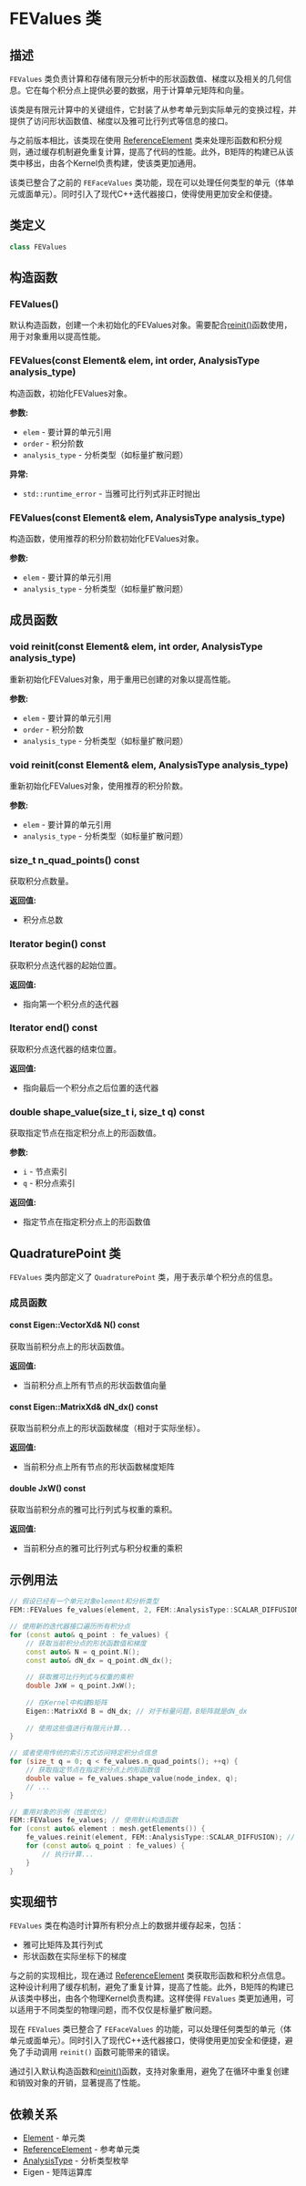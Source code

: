 # FEValues 类

## 描述

`FEValues` 类负责计算和存储有限元分析中的形状函数值、梯度以及相关的几何信息。它在每个积分点上提供必要的数据，用于计算单元矩阵和向量。

该类是有限元计算中的关键组件，它封装了从参考单元到实际单元的变换过程，并提供了访问形状函数值、梯度以及雅可比行列式等信息的接口。

与之前版本相比，该类现在使用 [ReferenceElement](ReferenceElement.md) 类来处理形函数和积分规则，通过缓存机制避免重复计算，提高了代码的性能。此外，B矩阵的构建已从该类中移出，由各个Kernel负责构建，使该类更加通用。

该类已整合了之前的 `FEFaceValues` 类功能，现在可以处理任何类型的单元（体单元或面单元）。同时引入了现代C++迭代器接口，使得使用更加安全和便捷。

## 类定义

```cpp
class FEValues
```

## 构造函数

### FEValues()

默认构造函数，创建一个未初始化的FEValues对象。需要配合[reinit()](#void-reinitconst-element-elem-int-order-analysistype-analysis_type)函数使用，用于对象重用以提高性能。

### FEValues(const Element& elem, int order, AnalysisType analysis_type)

构造函数，初始化FEValues对象。

**参数:**
- `elem` - 要计算的单元引用
- `order` - 积分阶数
- `analysis_type` - 分析类型（如标量扩散问题）

**异常:**
- `std::runtime_error` - 当雅可比行列式非正时抛出

### FEValues(const Element& elem, AnalysisType analysis_type)

构造函数，使用推荐的积分阶数初始化FEValues对象。

**参数:**
- `elem` - 要计算的单元引用
- `analysis_type` - 分析类型（如标量扩散问题）

## 成员函数

### void reinit(const Element& elem, int order, AnalysisType analysis_type)

重新初始化FEValues对象，用于重用已创建的对象以提高性能。

**参数:**
- `elem` - 要计算的单元引用
- `order` - 积分阶数
- `analysis_type` - 分析类型（如标量扩散问题）

### void reinit(const Element& elem, AnalysisType analysis_type)

重新初始化FEValues对象，使用推荐的积分阶数。

**参数:**
- `elem` - 要计算的单元引用
- `analysis_type` - 分析类型（如标量扩散问题）

### size_t n_quad_points() const

获取积分点数量。

**返回值:**
- 积分点总数

### Iterator begin() const

获取积分点迭代器的起始位置。

**返回值:**
- 指向第一个积分点的迭代器

### Iterator end() const

获取积分点迭代器的结束位置。

**返回值:**
- 指向最后一个积分点之后位置的迭代器

### double shape_value(size_t i, size_t q) const

获取指定节点在指定积分点上的形函数值。

**参数:**
- `i` - 节点索引
- `q` - 积分点索引

**返回值:**
- 指定节点在指定积分点上的形函数值

## QuadraturePoint 类

`FEValues` 类内部定义了 `QuadraturePoint` 类，用于表示单个积分点的信息。

### 成员函数

#### const Eigen::VectorXd& N() const

获取当前积分点上的形状函数值。

**返回值:**
- 当前积分点上所有节点的形状函数值向量

#### const Eigen::MatrixXd& dN_dx() const

获取当前积分点上的形状函数梯度（相对于实际坐标）。

**返回值:**
- 当前积分点上所有节点的形状函数梯度矩阵

#### double JxW() const

获取当前积分点的雅可比行列式与权重的乘积。

**返回值:**
- 当前积分点的雅可比行列式与积分权重的乘积

## 示例用法

```cpp
// 假设已经有一个单元对象element和分析类型
FEM::FEValues fe_values(element, 2, FEM::AnalysisType::SCALAR_DIFFUSION);

// 使用新的迭代器接口遍历所有积分点
for (const auto& q_point : fe_values) {
    // 获取当前积分点的形状函数值和梯度
    const auto& N = q_point.N();
    const auto& dN_dx = q_point.dN_dx();
    
    // 获取雅可比行列式与权重的乘积
    double JxW = q_point.JxW();
    
    // 在Kernel中构建B矩阵
    Eigen::MatrixXd B = dN_dx; // 对于标量问题，B矩阵就是dN_dx
    
    // 使用这些值进行有限元计算...
}

// 或者使用传统的索引方式访问特定积分点信息
for (size_t q = 0; q < fe_values.n_quad_points(); ++q) {
    // 获取指定节点在指定积分点上的形函数值
    double value = fe_values.shape_value(node_index, q);
    // ...
}

// 重用对象的示例（性能优化）
FEM::FEValues fe_values; // 使用默认构造函数
for (const auto& element : mesh.getElements()) {
    fe_values.reinit(element, FEM::AnalysisType::SCALAR_DIFFUSION); // 重用对象
    for (const auto& q_point : fe_values) {
        // 执行计算...
    }
}
```

## 实现细节

`FEValues` 类在构造时计算所有积分点上的数据并缓存起来，包括：
- 雅可比矩阵及其行列式
- 形状函数在实际坐标下的梯度

与之前的实现相比，现在通过 [ReferenceElement](ReferenceElement.md) 类获取形函数和积分点信息。这种设计利用了缓存机制，避免了重复计算，提高了性能。此外，B矩阵的构建已从该类中移出，由各个物理Kernel负责构建。这样使得 `FEValues` 类更加通用，可以适用于不同类型的物理问题，而不仅仅是标量扩散问题。

现在 `FEValues` 类已整合了 `FEFaceValues` 的功能，可以处理任何类型的单元（体单元或面单元）。同时引入了现代C++迭代器接口，使得使用更加安全和便捷，避免了手动调用 `reinit()` 函数可能带来的错误。

通过引入默认构造函数和[reinit()](#void-reinitconst-element-elem-int-order-analysistype-analysis_type)函数，支持对象重用，避免了在循环中重复创建和销毁对象的开销，显著提高了性能。

## 依赖关系

- [Element](../../mesh/classes/Element.md) - 单元类
- [ReferenceElement](ReferenceElement.md) - 参考单元类
- [AnalysisType](AnalysisTypes.md) - 分析类型枚举
- Eigen - 矩阵运算库